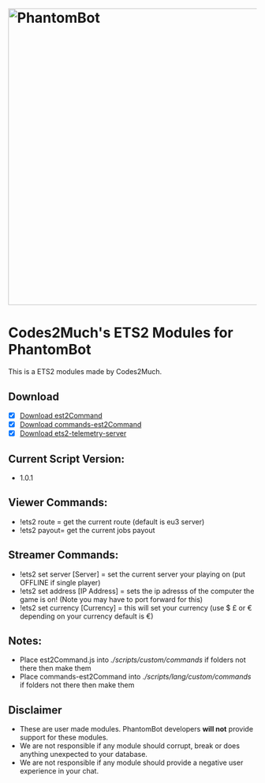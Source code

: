 # <img alt="PhantomBot" src="https://phantombot.tv/img/new-logo-dark-v2.png" width="600px"/>

# Codes2Much's ETS2 Modules for PhantomBot
This is a ETS2 modules made by Codes2Much.

## Download
- [x] [Download est2Command](https://raw.githubusercontent.com/Codes2Much/Phantombot-Custom-Scripts/master/english/custom/commands/est2Command/est2Command.js "est2Command")
- [x] [Download commands-est2Command](https://raw.githubusercontent.com/Codes2Much/Phantombot-Custom-Scripts/master/lang/english/custom/commands/commands-ets2Command.js "commands-est2Command")
- [x] [Download ets2-telemetry-server](https://raw.githubusercontent.com/Codes2Much/Phantombot-Custom-Scripts/master/external/ets2-telemetry-server.zip "ets2-telemetry-server")

## Current Script Version:
- 1.0.1

## Viewer Commands:
- !ets2 route = get the current route (default is eu3 server)
- !ets2 payout= get the current jobs payout

## Streamer Commands:
- !ets2 set server [Server] = set the current server your playing on (put OFFLINE if single player)
- !ets2 set address [IP Address] = sets the ip adresss of the computer the game is on! (Note you may have to port forward for this)
- !ets2 set currency [Currency] = this will set your currency (use $ £ or € depending on your currency default is €)

## Notes:
- Place est2Command.js into *./scripts/custom/commands* if folders not there then make them
- Place commands-est2Command into *./scripts/lang/custom/commands* if folders not there then make them

## Disclaimer
- These are user made modules. PhantomBot developers **will not** provide support for these modules.
- We are not responsible if any module should corrupt, break or does anything unexpected to your database.
- We are not responsible if any module should provide a negative user experience in your chat.
